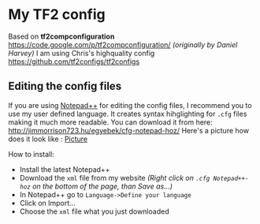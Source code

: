 My TF2 config
==========

Based on **tf2compconfiguration** https://code.google.com/p/tf2compconfiguration/ _(originally by Daniel Harvey)_
I am using Chris's highquality config https://github.com/tf2configs/tf2configs

Editing the config files
-------------------------

If you are using [Notepad++](http://notepad-plus-plus.org/) for editing the config files, I recommend you to use my user defined language. It creates syntax hihglighting for `.cfg` files making it much more readable.
You can download it from here: http://jimmorrison723.hu/egyebek/cfg-notepad-hoz/
Here's a picture how does it look like : [Picture](http://jimmorrison723.hu/downloads/pictures/cfg.PNG)

How to install:

 * Install the latest Notepad++
 * Download the `xml` file from my website _(Right click on `.cfg Notepad++-hoz` on the bottom of the page, than Save as...)_
 * In Notepad++ go to `Language->Define your language`
 * Click on Import...
 * Choose the `xml` file what you just downloaded
